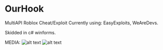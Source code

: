 # OurHook
MultiAPI Roblox Cheat/Exploit
Currently using: EasyExploits, WeAreDevs.


Skidded in c# winforms.


MEDIA:
![alt text](https://i.imgur.com/wtdtHHy.png)
![alt text](https://i.imgur.com/uyjZMOI.png)
